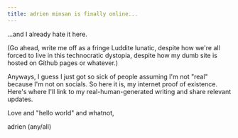 ```yaml
---
title: adrien minsan is finally online...
---
```


...and I already hate it here. 

(Go ahead, write me off as a fringe Luddite lunatic, despite how we're all forced to live in this technocratic dystopia, despite how my dumb site is hosted on Github pages or whatever.)

Anyways, I guess I just got so sick of people assuming I'm not "real" because I'm not on socials. So here it is, my internet proof of existence. Here's where I'll link to my real-human-generated writing and share relevant updates.

Love and "hello world" and whatnot, 

adrien (any/all)
